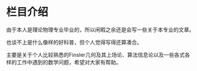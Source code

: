 # 栏目介绍

由于本人是理论物理专业毕业的，所以闲暇之余还是会写一些关于本专业的文章。

也谈不上是什么像样的好科普，但个人觉得写得还算凑合。

主要是关于个人比较熟悉的Finsler几何及其上场论、算法信息论以及一些各式各样的工作中遇到的数学问题，希望对大家有帮助。